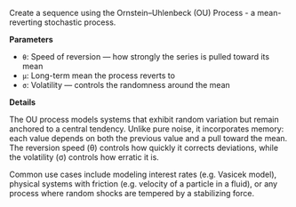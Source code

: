 
Create a sequence using the Ornstein–Uhlenbeck (OU) Process - a mean-reverting stochastic process. 

**Parameters**
- `θ`: Speed of reversion — how strongly the series is pulled toward its mean
- `μ`: Long-term mean the process reverts to
- `σ`: Volatility — controls the randomness around the mean

**Details**

The OU process models systems that exhibit random variation but remain anchored to a central tendency. Unlike pure noise, it incorporates memory: each value depends on both the previous value and a pull toward the mean. The reversion speed (θ) controls how quickly it corrects deviations, while the volatility (σ) controls how erratic it is.

Common use cases include modeling interest rates (e.g. Vasicek model), physical systems with friction (e.g. velocity of a particle in a fluid), or any process where random shocks are tempered by a stabilizing force.